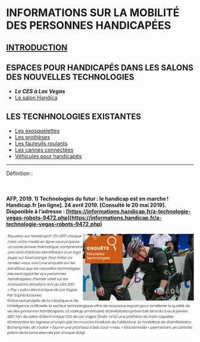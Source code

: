 # INFORMATIONS SUR LA MOBILITÉ DES PERSONNES HANDICAPÉES

## [INTRODUCTION](index.md)

## ESPACES POUR HANDICAPÉS DANS LES SALONS DES NOUVELLES TECHNOLOGIES
* **_Le CES à Las Vegas_**
* [Le salon Handica](handica.md)

## LES TECNHNOLOGIES EXISTANTES

- [Les exosquelettes](exosquelette.md)
- [Les prothèses](prothèse.md)
- [Les fauteuils roulants](fauteuilroulant.md)
- [Les cannes connectées](canneconnectée.md)
- [Véhicules pour handicapés](véhicules.md)



----------------------------------------------------------

Définition :

<br/>

#### AFP, 2019. 1) Technologies du futur : le handicap est en marche ! Handicap.fr [en ligne]. 24 avril 2019. [Consulté le 20 mai 2019]. Disponible à l’adresse : [https://informations.handicap.fr/a-technologie-vegas-robots-9472.php](https://informations.handicap.fr/a-technologie-vegas-robots-9472.php)

![Test](images/aidesalon.PNG "CES") 

